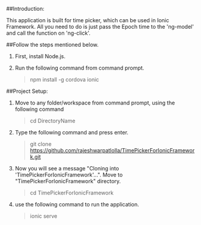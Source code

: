 ##Introduction:

This application is built for time picker, which can be used in Ionic Framework.
All you need to do is just pass the Epoch time to the 'ng-model' and call the function on 'ng-click'.


##Follow the steps mentioned below.

1) First, install Node.js.

2) Run the following command from command prompt.

    > npm install -g cordova ionic

##Project Setup:

1) Move to any folder/workspace from command prompt, using the following command

    > cd DirectoryName

2) Type the following command and press enter.

	> git clone https://github.com/rajeshwarpatlolla/TimePickerForIonicFramework.git

3) Now you will see a message "Cloning into 'TimePickerForIonicFramework'...". Move to "TimePickerForIonicFramework" directory.

    > cd TimePickerForIonicFramework

4) use the following command to run the application.

	> ionic serve
